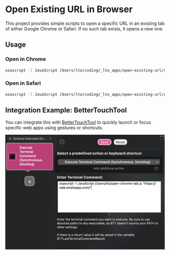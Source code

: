 # Open Existing URL in Browser

This project provides simple scripts to open a specific URL in an existing tab of either Google Chrome or Safari. If no such tab exists, it opens a new one.

## Usage

### Open in Chrome

```sh
osascript -l JavaScript /Users/lto/coding/_lto_apps/open-existing-url/open-chrome-tab.js "https://web.whatsapp.com/"
```

### Open in Safari

```sh
osascript -l JavaScript /Users/lto/coding/_lto_apps/open-existing-url/open-safari-tab.js "https://web.whatsapp.com/"
```

## Integration Example: BetterTouchTool

You can integrate this with [BetterTouchTool](https://folivora.ai/) to quickly launch or focus specific web apps using gestures or shortcuts.

<img src="BetterTouchTools.png" alt="Example using BetterTouchTool" width="600">
